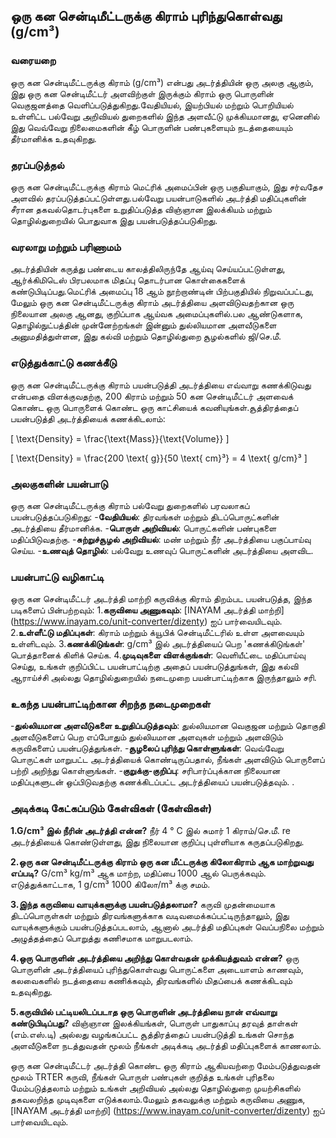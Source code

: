 ## ஒரு கன சென்டிமீட்டருக்கு கிராம் புரிந்துகொள்வது (g/cm³)

### வரையறை
ஒரு கன சென்டிமீட்டருக்கு கிராம் (g/cm³) என்பது அடர்த்தியின் ஒரு அலகு ஆகும், இது ஒரு கன சென்டிமீட்டர் அளவிற்குள் இருக்கும் கிராம் ஒரு பொருளின் வெகுஜனத்தை வெளிப்படுத்துகிறது.வேதியியல், இயற்பியல் மற்றும் பொறியியல் உள்ளிட்ட பல்வேறு அறிவியல் துறைகளில் இந்த அளவீட்டு முக்கியமானது, ஏனெனில் இது வெவ்வேறு நிலைமைகளின் கீழ் பொருளின் பண்புகளையும் நடத்தையையும் தீர்மானிக்க உதவுகிறது.

### தரப்படுத்தல்
ஒரு கன சென்டிமீட்டருக்கு கிராம் மெட்ரிக் அமைப்பின் ஒரு பகுதியாகும், இது சர்வதேச அளவில் தரப்படுத்தப்பட்டுள்ளது.பல்வேறு பயன்பாடுகளில் அடர்த்தி மதிப்புகளின் சீரான தகவல்தொடர்புகளை உறுதிப்படுத்த விஞ்ஞான இலக்கியம் மற்றும் தொழில்துறையில் பொதுவாக இது பயன்படுத்தப்படுகிறது.

### வரலாறு மற்றும் பரிணாமம்
அடர்த்தியின் கருத்து பண்டைய காலத்திலிருந்தே ஆய்வு செய்யப்பட்டுள்ளது, ஆர்க்கிமிடெஸ் பிரபலமாக மிதப்பு தொடர்பான கொள்கைகளைக் கண்டுபிடிப்பது.மெட்ரிக் அமைப்பு 18 ஆம் நூற்றாண்டின் பிற்பகுதியில் நிறுவப்பட்டது, மேலும் ஒரு கன சென்டிமீட்டருக்கு கிராம் அடர்த்தியை அளவிடுவதற்கான ஒரு நிலையான அலகு ஆனது, குறிப்பாக ஆய்வக அமைப்புகளில்.பல ஆண்டுகளாக, தொழில்நுட்பத்தின் முன்னேற்றங்கள் இன்னும் துல்லியமான அளவீடுகளை அனுமதித்துள்ளன, இது கல்வி மற்றும் தொழில்துறை சூழல்களில் ஜி/செ.மீ.

### எடுத்துக்காட்டு கணக்கீடு
ஒரு கன சென்டிமீட்டருக்கு கிராம் பயன்படுத்தி அடர்த்தியை எவ்வாறு கணக்கிடுவது என்பதை விளக்குவதற்கு, 200 கிராம் மற்றும் 50 கன சென்டிமீட்டர் அளவைக் கொண்ட ஒரு பொருளைக் கொண்ட ஒரு காட்சியைக் கவனியுங்கள்.சூத்திரத்தைப் பயன்படுத்தி அடர்த்தியைக் கணக்கிடலாம்:

\[ \text{Density} = \frac{\text{Mass}}{\text{Volume}} \]

\[ \text{Density} = \frac{200 \text{ g}}{50 \text{ cm}³} = 4 \text{ g/cm}³ \]

### அலகுகளின் பயன்பாடு
ஒரு கன சென்டிமீட்டருக்கு கிராம் பல்வேறு துறைகளில் பரவலாகப் பயன்படுத்தப்படுகிறது:
-**வேதியியல்**: திரவங்கள் மற்றும் திடப்பொருட்களின் அடர்த்தியை தீர்மானிக்க.
-**பொருள் அறிவியல்**: பொருட்களின் பண்புகளை மதிப்பிடுவதற்கு.
-**சுற்றுச்சூழல் அறிவியல்**: மண் மற்றும் நீர் அடர்த்தியை பகுப்பாய்வு செய்ய.
-**உணவுத் தொழில்**: பல்வேறு உணவுப் பொருட்களின் அடர்த்தியை அளவிட.

### பயன்பாட்டு வழிகாட்டி
ஒரு கன சென்டிமீட்டர் அடர்த்தி மாற்றி கருவிக்கு கிராம் திறம்பட பயன்படுத்த, இந்த படிகளைப் பின்பற்றவும்:
1.**கருவியை அணுகவும்**: [INAYAM அடர்த்தி மாற்றி] (https://www.inayam.co/unit-converter/dizenty) ஐப் பார்வையிடவும்.
2.**உள்ளீட்டு மதிப்புகள்**: கிராம் மற்றும் க்யூபிக் சென்டிமீட்டரில் உள்ள அளவையும் உள்ளிடவும்.
3.**கணக்கிடுங்கள்**: g/cm³ இல் அடர்த்தியைப் பெற 'கணக்கிடுங்கள்' பொத்தானைக் கிளிக் செய்க.
4.**முடிவுகளை விளக்குங்கள்**: வெளியீட்டை மதிப்பாய்வு செய்து, உங்கள் குறிப்பிட்ட பயன்பாட்டிற்கு அதைப் பயன்படுத்துங்கள், இது கல்வி ஆராய்ச்சி அல்லது தொழில்துறையில் நடைமுறை பயன்பாட்டிற்காக இருந்தாலும் சரி.

### உகந்த பயன்பாட்டிற்கான சிறந்த நடைமுறைகள்
-**துல்லியமான அளவீடுகளை உறுதிப்படுத்தவும்**: துல்லியமான வெகுஜன மற்றும் தொகுதி அளவீடுகளைப் பெற எப்போதும் துல்லியமான அளவுகள் மற்றும் அளவிடும் கருவிகளைப் பயன்படுத்துங்கள்.
-**சூழலைப் புரிந்து கொள்ளுங்கள்**: வெவ்வேறு பொருட்கள் மாறுபட்ட அடர்த்தியைக் கொண்டிருப்பதால், நீங்கள் அளவிடும் பொருளைப் பற்றி அறிந்து கொள்ளுங்கள்.
-**குறுக்கு-குறிப்பு**: சரிபார்ப்புக்கான நிலையான மதிப்புகளுடன் ஒப்பிடுவதற்கு கணக்கிடப்பட்ட அடர்த்தியைப் பயன்படுத்தவும்.
.

### அடிக்கடி கேட்கப்படும் கேள்விகள் (கேள்விகள்)

**1.G/cm³ இல் நீரின் அடர்த்தி என்ன?**
நீர் 4 ° C இல் சுமார் 1 கிராம்/செ.மீ. re அடர்த்தியைக் கொண்டுள்ளது, இது நிலையான குறிப்பு புள்ளியாக கருதப்படுகிறது.

**2.ஒரு கன சென்டிமீட்டருக்கு கிராம் ஒரு கன மீட்டருக்கு கிலோகிராம் ஆக மாற்றுவது எப்படி?**
G/cm³ kg/m³ ஆக மாற்ற, மதிப்பை 1000 ஆல் பெருக்கவும். எடுத்துக்காட்டாக, 1 g/cm³ 1000 கிலோ/m³ க்கு சமம்.

**3.இந்த கருவியை வாயுக்களுக்கு பயன்படுத்தலாமா?**
கருவி முதன்மையாக திடப்பொருள்கள் மற்றும் திரவங்களுக்காக வடிவமைக்கப்பட்டிருந்தாலும், இது வாயுக்களுக்கும் பயன்படுத்தப்படலாம், ஆனால் அடர்த்தி மதிப்புகள் வெப்பநிலை மற்றும் அழுத்தத்தைப் பொறுத்து கணிசமாக மாறுபடலாம்.

**4.ஒரு பொருளின் அடர்த்தியை அறிந்து கொள்வதன் முக்கியத்துவம் என்ன?**
ஒரு பொருளின் அடர்த்தியைப் புரிந்துகொள்வது பொருட்களை அடையாளம் காணவும், கலவைகளில் நடத்தையை கணிக்கவும், திரவங்களில் மிதப்பைக் கணக்கிடவும் உதவுகிறது.

**5.கருவியில் பட்டியலிடப்படாத ஒரு பொருளின் அடர்த்தியை நான் எவ்வாறு கண்டுபிடிப்பது?**
விஞ்ஞான இலக்கியங்கள், பொருள் பாதுகாப்பு தரவுத் தாள்கள் (எம்.எஸ்.டி) அல்லது வழங்கப்பட்ட சூத்திரத்தைப் பயன்படுத்தி உங்கள் சொந்த அளவீடுகளை நடத்துவதன் மூலம் நீங்கள் அடிக்கடி அடர்த்தி மதிப்புகளைக் காணலாம்.

ஒரு கன சென்டிமீட்டர் அடர்த்தி கொண்ட ஒரு கிராம் ஆகியவற்றை மேம்படுத்துவதன் மூலம் TRTER கருவி, நீங்கள் பொருள் பண்புகள் குறித்த உங்கள் புரிதலை மேம்படுத்தலாம் மற்றும் உங்கள் அறிவியல் அல்லது தொழில்துறை முயற்சிகளில் தகவலறிந்த முடிவுகளை எடுக்கலாம்.மேலும் தகவலுக்கு மற்றும் கருவியை அணுக, [INAYAM அடர்த்தி மாற்றி] (https://www.inayam.co/unit-converter/dizenty) ஐப் பார்வையிடவும்.